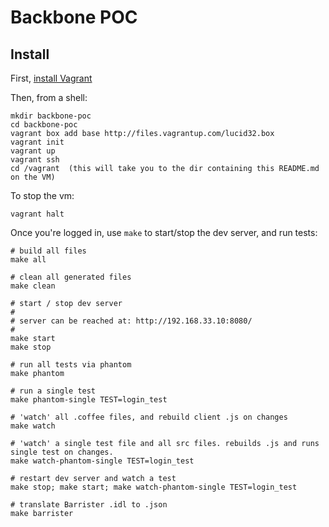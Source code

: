 # Backbone POC

## Install

First, [install Vagrant](http://vagrantup.com/)
    
Then, from a shell:
    
    mkdir backbone-poc
    cd backbone-poc
    vagrant box add base http://files.vagrantup.com/lucid32.box
    vagrant init
    vagrant up
    vagrant ssh
    cd /vagrant  (this will take you to the dir containing this README.md on the VM)
    
To stop the vm:

    vagrant halt
    
Once you're logged in, use `make` to start/stop the dev server, and run tests:

    # build all files
    make all
    
    # clean all generated files
    make clean

    # start / stop dev server
    #
    # server can be reached at: http://192.168.33.10:8080/
    #
    make start
    make stop
    
    # run all tests via phantom
    make phantom
    
    # run a single test
    make phantom-single TEST=login_test
    
    # 'watch' all .coffee files, and rebuild client .js on changes
    make watch
    
    # 'watch' a single test file and all src files. rebuilds .js and runs single test on changes.
    make watch-phantom-single TEST=login_test
    
    # restart dev server and watch a test
    make stop; make start; make watch-phantom-single TEST=login_test

    # translate Barrister .idl to .json
    make barrister
    
    